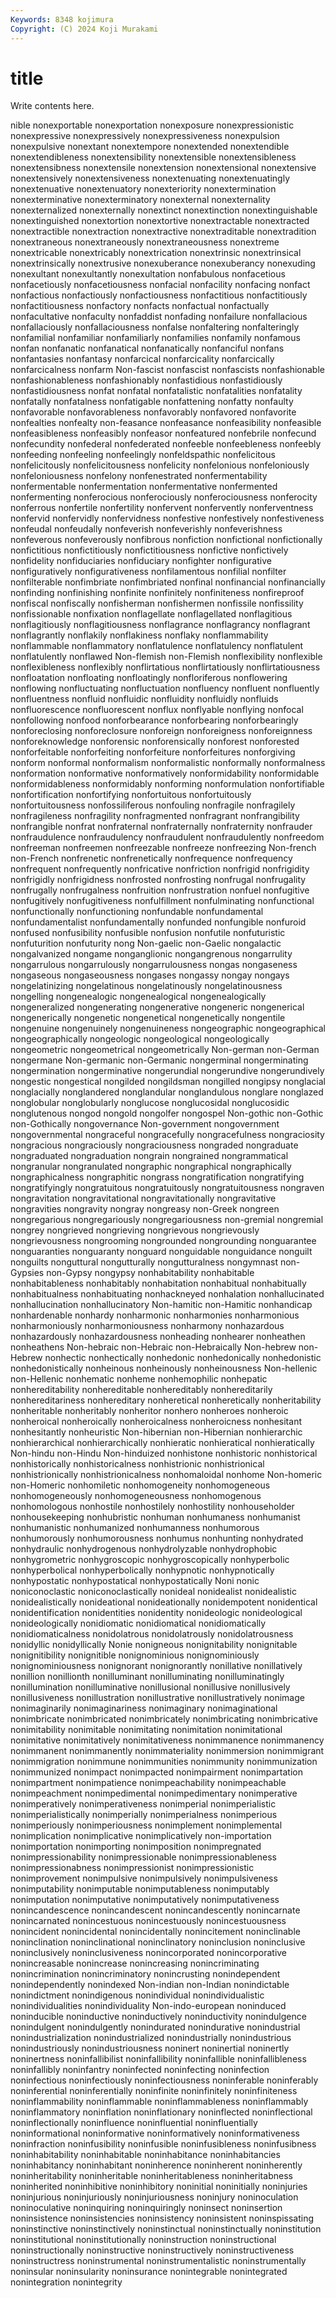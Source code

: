 ```yaml
---
Keywords: 8348 kojimura
Copyright: (C) 2024 Koji Murakami
---
```


# title

Write contents here.



nible nonexportable nonexportation nonexposure nonexpressionistic nonexpressive nonexpressively nonexpressiveness
nonexpulsion nonexpulsive nonextant nonextempore nonextended nonextendible nonextendibleness nonextensibility nonextensible nonextensibleness
nonextensibness nonextensile nonextension nonextensional nonextensive nonextensively nonextensiveness nonextenuating nonextenuatingly nonextenuative
nonextenuatory nonexteriority nonextermination nonexterminative nonexterminatory nonexternal nonexternality nonexternalized nonexternally nonextinct
nonextinction nonextinguishable nonextinguished nonextortion nonextortive nonextractable nonextracted nonextractible nonextraction nonextractive
nonextraditable nonextradition nonextraneous nonextraneously nonextraneousness nonextreme nonextricable nonextricably nonextrication nonextrinsic
nonextrinsical nonextrinsically nonextrusive nonexuberance nonexuberancy nonexuding nonexultant nonexultantly nonexultation nonfabulous
nonfacetious nonfacetiously nonfacetiousness nonfacial nonfacility nonfacing nonfact nonfactious nonfactiously nonfactiousness
nonfactitious nonfactitiously nonfactitiousness nonfactory nonfacts nonfactual nonfactually nonfacultative nonfaculty nonfaddist
nonfading nonfailure nonfallacious nonfallaciously nonfallaciousness nonfalse nonfaltering nonfalteringly nonfamilial nonfamiliar
nonfamiliarly nonfamilies nonfamily nonfamous nonfan nonfanatic nonfanatical nonfanatically nonfanciful nonfans
nonfantasies nonfantasy nonfarcical nonfarcicality nonfarcically nonfarcicalness nonfarm Non-fascist nonfascist nonfascists
nonfashionable nonfashionableness nonfashionably nonfastidious nonfastidiously nonfastidiousness nonfat nonfatal nonfatalistic nonfatalities
nonfatality nonfatally nonfatalness nonfatigable nonfattening nonfatty nonfaulty nonfavorable nonfavorableness nonfavorably
nonfavored nonfavorite nonfealties nonfealty non-feasance nonfeasance nonfeasibility nonfeasible nonfeasibleness nonfeasibly
nonfeasor nonfeatured nonfebrile nonfecund nonfecundity nonfederal nonfederated nonfeeble nonfeebleness nonfeebly
nonfeeding nonfeeling nonfeelingly nonfeldspathic nonfelicitous nonfelicitously nonfelicitousness nonfelicity nonfelonious nonfeloniously
nonfeloniousness nonfelony nonfenestrated nonfermentability nonfermentable nonfermentation nonfermentative nonfermented nonfermenting nonferocious
nonferociously nonferociousness nonferocity nonferrous nonfertile nonfertility nonfervent nonfervently nonferventness nonfervid
nonfervidly nonfervidness nonfestive nonfestively nonfestiveness nonfeudal nonfeudally nonfeverish nonfeverishly nonfeverishness
nonfeverous nonfeverously nonfibrous nonfiction nonfictional nonfictionally nonfictitious nonfictitiously nonfictitiousness nonfictive
nonfictively nonfidelity nonfiduciaries nonfiduciary nonfighter nonfigurative nonfiguratively nonfigurativeness nonfilamentous nonfilial
nonfilter nonfilterable nonfimbriate nonfimbriated nonfinal nonfinancial nonfinancially nonfinding nonfinishing nonfinite
nonfinitely nonfiniteness nonfireproof nonfiscal nonfiscally nonfisherman nonfishermen nonfissile nonfissility nonfissionable
nonfixation nonflagellate nonflagellated nonflagitious nonflagitiously nonflagitiousness nonflagrance nonflagrancy nonflagrant nonflagrantly
nonflakily nonflakiness nonflaky nonflammability nonflammable nonflammatory nonflatulence nonflatulency nonflatulent nonflatulently
nonflawed Non-flemish non-Flemish nonflexibility nonflexible nonflexibleness nonflexibly nonflirtatious nonflirtatiously nonflirtatiousness
nonfloatation nonfloating nonfloatingly nonfloriferous nonflowering nonflowing nonfluctuating nonfluctuation nonfluency nonfluent
nonfluently nonfluentness nonfluid nonfluidic nonfluidity nonfluidly nonfluids nonfluorescence nonfluorescent nonflux
nonflyable nonflying nonfocal nonfollowing nonfood nonforbearance nonforbearing nonforbearingly nonforeclosing nonforeclosure
nonforeign nonforeigness nonforeignness nonforeknowledge nonforensic nonforensically nonforest nonforested nonforfeitable nonforfeiting
nonforfeiture nonforfeitures nonforgiving nonform nonformal nonformalism nonformalistic nonformally nonformalness nonformation
nonformative nonformatively nonformidability nonformidable nonformidableness nonformidably nonforming nonformulation nonfortifiable nonfortification
nonfortifying nonfortuitous nonfortuitously nonfortuitousness nonfossiliferous nonfouling nonfragile nonfragilely nonfragileness nonfragility
nonfragmented nonfragrant nonfrangibility nonfrangible nonfrat nonfraternal nonfraternally nonfraternity nonfrauder nonfraudulence
nonfraudulency nonfraudulent nonfraudulently nonfreedom nonfreeman nonfreemen nonfreezable nonfreeze nonfreezing Non-french
non-French nonfrenetic nonfrenetically nonfrequence nonfrequency nonfrequent nonfrequently nonfricative nonfriction nonfrigid
nonfrigidity nonfrigidly nonfrigidness nonfrosted nonfrosting nonfrugal nonfrugality nonfrugally nonfrugalness nonfruition
nonfrustration nonfuel nonfugitive nonfugitively nonfugitiveness nonfulfillment nonfulminating nonfunctional nonfunctionally nonfunctioning
nonfundable nonfundamental nonfundamentalist nonfundamentally nonfunded nonfungible nonfuroid nonfused nonfusibility nonfusible
nonfusion nonfutile nonfuturistic nonfuturition nonfuturity nong Non-gaelic non-Gaelic nongalactic nongalvanized
nongame nonganglionic nongangrenous nongarrulity nongarrulous nongarrulously nongarrulousness nongas nongaseness nongaseous
nongaseousness nongases nongassy nongay nongays nongelatinizing nongelatinous nongelatinously nongelatinousness nongelling
nongenealogic nongenealogical nongenealogically nongeneralized nongenerating nongenerative nongeneric nongenerical nongenerically nongenetic
nongenetical nongenetically nongentile nongenuine nongenuinely nongenuineness nongeographic nongeographical nongeographically nongeologic
nongeological nongeologically nongeometric nongeometrical nongeometrically Non-german non-German nongermane Non-germanic non-Germanic
nongerminal nongerminating nongermination nongerminative nongerundial nongerundive nongerundively nongestic nongestical nongilded
nongildsman nongilled nongipsy nonglacial nonglacially nonglandered nonglandular nonglandulous nonglare nonglazed
nonglobular nonglobularly nonglucose nonglucosidal nonglucosidic nonglutenous nongod nongold nongolfer nongospel
Non-gothic non-Gothic non-Gothically nongovernance Non-government nongovernment nongovernmental nongraceful nongracefully nongracefulness
nongraciosity nongracious nongraciously nongraciousness nongraded nongraduate nongraduated nongraduation nongrain nongrained
nongrammatical nongranular nongranulated nongraphic nongraphical nongraphically nongraphicalness nongraphitic nongrass nongratification
nongratifying nongratifyingly nongratuitous nongratuitously nongratuitousness nongraven nongravitation nongravitational nongravitationally nongravitative
nongravities nongravity nongray nongreasy non-Greek nongreen nongregarious nongregariously nongregariousness non-gremial
nongremial nongrey nongrieved nongrieving nongrievous nongrievously nongrievousness nongrooming nongrounded nongrounding
nonguarantee nonguaranties nonguaranty nonguard nonguidable nonguidance nonguilt nonguilts nonguttural nongutturally
nongutturalness nongymnast non-Gypsies non-Gypsy nongypsy nonhabitability nonhabitable nonhabitableness nonhabitably nonhabitation
nonhabitual nonhabitually nonhabitualness nonhabituating nonhackneyed nonhalation nonhallucinated nonhallucination nonhallucinatory Non-hamitic
non-Hamitic nonhandicap nonhardenable nonhardy nonharmonic nonharmonies nonharmonious nonharmoniously nonharmoniousness nonharmony
nonhazardous nonhazardously nonhazardousness nonheading nonhearer nonheathen nonheathens Non-hebraic non-Hebraic non-Hebraically
Non-hebrew non-Hebrew nonhectic nonhectically nonhedonic nonhedonically nonhedonistic nonhedonistically nonheinous nonheinously
nonheinousness Non-hellenic non-Hellenic nonhematic nonheme nonhemophilic nonhepatic nonhereditability nonhereditable nonhereditably
nonhereditarily nonhereditariness nonhereditary nonheretical nonheretically nonheritability nonheritable nonheritably nonheritor nonhero
nonheroes nonheroic nonheroical nonheroically nonheroicalness nonheroicness nonhesitant nonhesitantly nonheuristic Non-hibernian
non-Hibernian nonhierarchic nonhierarchical nonhierarchically nonhieratic nonhieratical nonhieratically Non-hindu non-Hindu Non-hinduized
nonhistone nonhistoric nonhistorical nonhistorically nonhistoricalness nonhistrionic nonhistrionical nonhistrionically nonhistrionicalness nonhomaloidal
nonhome Non-homeric non-Homeric nonhomiletic nonhomogeneity nonhomogeneous nonhomogeneously nonhomogeneousness nonhomogenous nonhomologous
nonhostile nonhostilely nonhostility nonhouseholder nonhousekeeping nonhubristic nonhuman nonhumaness nonhumanist nonhumanistic
nonhumanized nonhumanness nonhumorous nonhumorously nonhumorousness nonhumus nonhunting nonhydrated nonhydraulic nonhydrogenous
nonhydrolyzable nonhydrophobic nonhygrometric nonhygroscopic nonhygroscopically nonhyperbolic nonhyperbolical nonhyperbolically nonhypnotic nonhypnotically
nonhypostatic nonhypostatical nonhypostatically Noni nonic noniconoclastic noniconoclastically nonideal nonidealist nonidealistic
nonidealistically nonideational nonideationally nonidempotent nonidentical nonidentification nonidentities nonidentity nonideologic nonideological
nonideologically nonidiomatic nonidiomatical nonidiomatically nonidiomaticalness nonidolatrous nonidolatrously nonidolatrousness nonidyllic nonidyllically
Nonie nonigneous nonignitability nonignitable nonignitibility nonignitible nonignominious nonignominiously nonignominiousness nonignorant
nonignorantly nonillative nonillatively nonillion nonillionth nonilluminant nonilluminating nonilluminatingly nonillumination nonilluminative
nonillusional nonillusive nonillusively nonillusiveness nonillustration nonillustrative nonillustratively nonimage nonimaginarily nonimaginariness
nonimaginary nonimaginational nonimbricate nonimbricated nonimbricately nonimbricating nonimbricative nonimitability nonimitable nonimitating
nonimitation nonimitational nonimitative nonimitatively nonimitativeness nonimmanence nonimmanency nonimmanent nonimmanently nonimmateriality
nonimmersion nonimmigrant nonimmigration nonimmune nonimmunities nonimmunity nonimmunization nonimmunized nonimpact nonimpacted
nonimpairment nonimpartation nonimpartment nonimpatience nonimpeachability nonimpeachable nonimpeachment nonimpedimental nonimpedimentary nonimperative
nonimperatively nonimperativeness nonimperial nonimperialistic nonimperialistically nonimperially nonimperialness nonimperious nonimperiously nonimperiousness
nonimplement nonimplemental nonimplication nonimplicative nonimplicatively non-importation nonimportation nonimporting nonimposition nonimpregnated
nonimpressionability nonimpressionable nonimpressionableness nonimpressionabness nonimpressionist nonimpressionistic nonimprovement nonimpulsive nonimpulsively nonimpulsiveness
nonimputability nonimputable nonimputableness nonimputably nonimputation nonimputative nonimputatively nonimputativeness nonincandescence nonincandescent
nonincandescently nonincarnate nonincarnated nonincestuous nonincestuously nonincestuousness nonincident nonincidental nonincidentally nonincitement
noninclinable noninclination noninclinational noninclinatory noninclusion noninclusive noninclusively noninclusiveness nonincorporated nonincorporative
nonincreasable nonincrease nonincreasing nonincriminating nonincrimination nonincriminatory nonincrusting nonindependent nonindependently nonindexed
Non-indian non-Indian nonindictable nonindictment nonindigenous nonindividual nonindividualistic nonindividualities nonindividuality Non-indo-european
noninduced noninducible noninductive noninductively noninductivity nonindulgence nonindulgent nonindulgently nonindurated nonindurative
nonindustrial nonindustrialization nonindustrialized nonindustrially nonindustrious nonindustriously nonindustriousness noninert noninertial noninertly
noninertness noninfallibilist noninfallibility noninfallible noninfallibleness noninfallibly noninfantry noninfected noninfecting noninfection
noninfectious noninfectiously noninfectiousness noninferable noninferably noninferential noninferentially noninfinite noninfinitely noninfiniteness
noninflammability noninflammable noninflammableness noninflammably noninflammatory noninflation noninflationary noninflected noninflectional noninflectionally
noninfluence noninfluential noninfluentially noninformational noninformative noninformatively noninformativeness noninfraction noninfusibility noninfusible
noninfusibleness noninfusibness noninhabitability noninhabitable noninhabitance noninhabitancies noninhabitancy noninhabitant noninherence noninherent
noninherently noninheritability noninheritable noninheritableness noninheritabness noninherited noninhibitive noninhibitory noninitial noninitially
noninjuries noninjurious noninjuriously noninjuriousness noninjury noninoculation noninoculative noninquiring noninquiringly noninsect
noninsertion noninsistence noninsistencies noninsistency noninsistent noninspissating noninstinctive noninstinctively noninstinctual noninstinctually
noninstitution noninstitutional noninstitutionally noninstruction noninstructional noninstructionally noninstructive noninstructively noninstructiveness noninstructress
noninstrumental noninstrumentalistic noninstrumentally noninsular noninsularity noninsurance nonintegrable nonintegrated nonintegration nonintegrity
